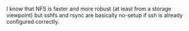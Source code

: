 I know that NFS is faster and more robust (at least from a storage viewpoint) but sshfs and rsync are basically no-setup if ssh is already configured correctly.
